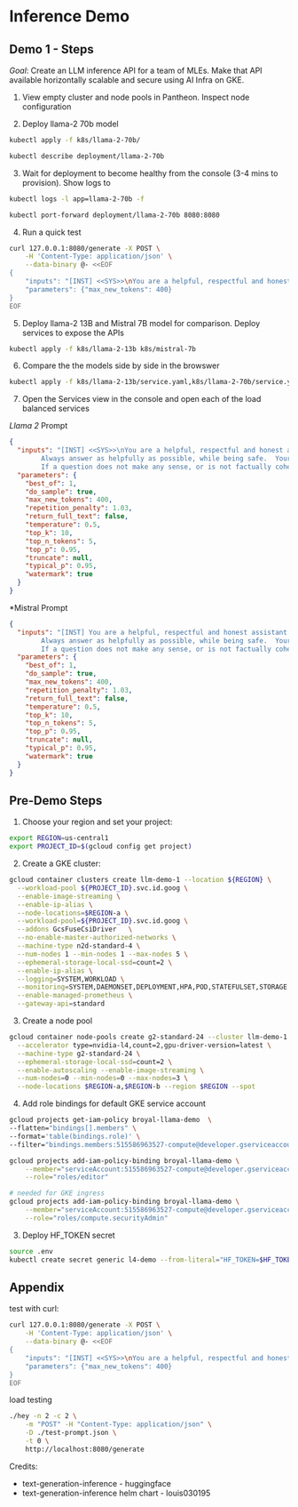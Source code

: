 # Inference Demo

## Demo 1 - Steps

*Goal*: Create an LLM inference API for a team of MLEs.  Make that API available horizontally scalable and secure using AI Infra on GKE.


1. View empty cluster and node pools in Pantheon. Inspect node configuration

2. Deploy llama-2 70b model
```bash
kubectl apply -f k8s/llama-2-70b/
```
```bash
kubectl describe deployment/llama-2-70b
```

3. Wait for deployment to become healthy from the console (3-4 mins to provision). Show logs to 
```bash
kubectl logs -l app=llama-2-70b -f
```

```bash
kubectl port-forward deployment/llama-2-70b 8080:8080
```

4. Run a quick test
```bash
curl 127.0.0.1:8080/generate -X POST \
    -H 'Content-Type: application/json' \
    --data-binary @- <<EOF
{
    "inputs": "[INST] <<SYS>>\nYou are a helpful, respectful and honest assistant. Always answer as helpfully as possible, while being safe.  Your answers should not include any harmful, unethical, racist, sexist, toxic, dangerous, or illegal content. Please ensure that your responses are socially unbiased and positive in nature. If a question does not make any sense, or is not factually coherent, explain why instead of answering something not correct. If you don't know the answer to a question, please don't share false information.\n<</SYS>>\nHow to deploy a container on K8s?[/INST]",
    "parameters": {"max_new_tokens": 400}
}
EOF
```

5. Deploy llama-2 13B and Mistral 7B model for comparison.  Deploy services to expose the APIs
```bash
kubectl apply -f k8s/llama-2-13b k8s/mistral-7b
```

6. Compare the the models side by side in the browswer
```bash
kubectl apply -f k8s/llama-2-13b/service.yaml,k8s/llama-2-70b/service.yaml,k8s/mistral-7b/service.yaml 
```

7. Open the Services view in the console and open each of the load balanced services

*Llama 2* Prompt
```json
{
  "inputs": "[INST] <<SYS>>\nYou are a helpful, respectful and honest assistant who is an expert in explaining Kubernetes concepts. \
        Always answer as helpfully as possible, while being safe.  Your answers should not include any harmful, unethical, racist, sexist, toxic, dangerous, or illegal content. \
        If a question does not make any sense, or is not factually coherent, explain why instead of answering something not correct.  Try to keep your response to 200 words or less.\n<</SYS>>\nWhat is a deployment?[/INST]",
  "parameters": {
    "best_of": 1,
    "do_sample": true,
    "max_new_tokens": 400,
    "repetition_penalty": 1.03,
    "return_full_text": false,
    "temperature": 0.5,
    "top_k": 10,
    "top_n_tokens": 5,
    "top_p": 0.95,
    "truncate": null,
    "typical_p": 0.95,
    "watermark": true
  }
}
```
*Mistral Prompt
```json
{
  "inputs": "[INST] You are a helpful, respectful and honest assistant who is an expert in explaining Kubernetes concepts. \
        Always answer as helpfully as possible, while being safe.  Your answers should not include any harmful, unethical, racist, sexist, toxic, dangerous, or illegal content. \
        If a question does not make any sense, or is not factually coherent, explain why instead of answering something not correct. Try to keep your response to 200 words or less. [/INST] {message}",
  "parameters": {
    "best_of": 1,
    "do_sample": true,
    "max_new_tokens": 400,
    "repetition_penalty": 1.03,
    "return_full_text": false,
    "temperature": 0.5,
    "top_k": 10,
    "top_n_tokens": 5,
    "top_p": 0.95,
    "truncate": null,
    "typical_p": 0.95,
    "watermark": true
  }
}
```

## Pre-Demo Steps

1. Choose your region and set your project:
```bash
export REGION=us-central1
export PROJECT_ID=$(gcloud config get project)
```

2. Create a GKE cluster:
```bash
gcloud container clusters create llm-demo-1 --location ${REGION} \
  --workload-pool ${PROJECT_ID}.svc.id.goog \
  --enable-image-streaming \
  --enable-ip-alias \
  --node-locations=$REGION-a \
  --workload-pool=${PROJECT_ID}.svc.id.goog \
  --addons GcsFuseCsiDriver   \
  --no-enable-master-authorized-networks \
  --machine-type n2d-standard-4 \
  --num-nodes 1 --min-nodes 1 --max-nodes 5 \
  --ephemeral-storage-local-ssd=count=2 \
  --enable-ip-alias \
  --logging=SYSTEM,WORKLOAD \
  --monitoring=SYSTEM,DAEMONSET,DEPLOYMENT,HPA,POD,STATEFULSET,STORAGE \
  --enable-managed-prometheus \
  --gateway-api=standard
```

3. Create a node pool
```bash
gcloud container node-pools create g2-standard-24 --cluster llm-demo-1 \
  --accelerator type=nvidia-l4,count=2,gpu-driver-version=latest \
  --machine-type g2-standard-24 \
  --ephemeral-storage-local-ssd=count=2 \
  --enable-autoscaling --enable-image-streaming \
  --num-nodes=0 --min-nodes=0 --max-nodes=3 \
  --node-locations $REGION-a,$REGION-b --region $REGION --spot 
```

4. Add role bindings for default GKE service account
```bash
gcloud projects get-iam-policy broyal-llama-demo  \
--flatten="bindings[].members" \
--format='table(bindings.role)' \
--filter="bindings.members:515586963527-compute@developer.gserviceaccount.com"
```

```bash
gcloud projects add-iam-policy-binding broyal-llama-demo \
    --member="serviceAccount:515586963527-compute@developer.gserviceaccount.com" \
    --role="roles/editor"
```

```bash
# needed for GKE ingress
gcloud projects add-iam-policy-binding broyal-llama-demo \
    --member="serviceAccount:515586963527-compute@developer.gserviceaccount.com" \
    --role="roles/compute.securityAdmin"
```


3. Deploy HF_TOKEN secret
```bash
source .env
kubectl create secret generic l4-demo --from-literal="HF_TOKEN=$HF_TOKEN"
```

## Appendix
test with curl:
```bash
curl 127.0.0.1:8080/generate -X POST \
    -H 'Content-Type: application/json' \
    --data-binary @- <<EOF
{
    "inputs": "[INST] <<SYS>>\nYou are a helpful, respectful and honest assistant. Always answer as helpfully as possible, while being safe.  Your answers should not include any harmful, unethical, racist, sexist, toxic, dangerous, or illegal content. Please ensure that your responses are socially unbiased and positive in nature. If a question does not make any sense, or is not factually coherent, explain why instead of answering something not correct. If you don't know the answer to a question, please don't share false information.\n<</SYS>>\nHow to deploy a container on K8s?[/INST]",
    "parameters": {"max_new_tokens": 400}
}
EOF
```

load testing 
```bash
./hey -n 2 -c 2 \
    -m "POST" -H "Content-Type: application/json" \
    -D ./test-prompt.json \
    -t 0 \
    http://localhost:8080/generate

```



Credits:
* text-generation-inference - huggingface
* text-generation-inference helm chart - louis030195